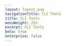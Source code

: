```yaml
---
layout: layout.pug
navigationTitle: CLI Tools
title: CLI Tools
menuWeight: 255
excerpt: CLI Tools
beta: true
enterprise: false
---
```

